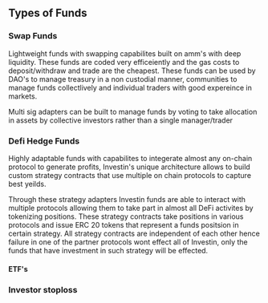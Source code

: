 ## Types of Funds
 
### Swap Funds
Lightweight funds with swapping capabilites built on amm's with deep liquidity. These funds are coded very efficeiently and the gas costs to deposit/withdraw and trade are the cheapest. These funds can be used by DAO's to manage treasury in a non custodial manner, communities to manage funds collectlively and individual traders with good expereince in markets.

Multi sig adapters can be built to manage funds by voting to take allocation in assets by collective investors rather than a single manager/trader


### Defi Hedge Funds
Highly adaptable funds with capabilites to integerate almost any on-chain protocol to generate profits, Investin's unique architecture allows to build custom strategy contracts that use multiple on chain protocols to capture best yeilds. 

Through these strategy adapters Investin funds are able to interact with multiple protocols allowing them to take part in almost all DeFi activites by tokenizing positions. These strategy contracts take positions in various protocols and issue ERC 20 tokens that represent a funds positsion in certain strategy. All strategy contracts are independent of each other hence failure in one of the partner protocols wont effect all of Investin, only the funds that have investment in such strategy will be effected. 


#### ETF's 

### Investor stoploss




